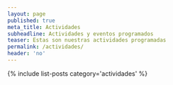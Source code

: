 ```yaml
---
layout: page
published: true
meta_title: Actividades
subheadline: Actividades y eventos programados
teaser: Estas son nuestras actividades programadas
permalink: /actividades/
header: 'no'
---
```

{% include list-posts category='actividades' %}
